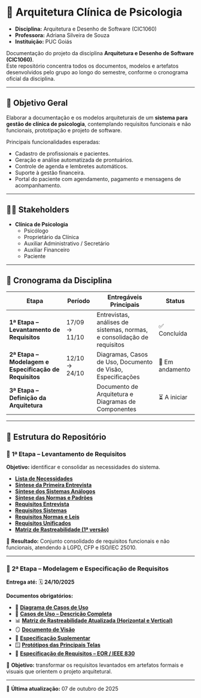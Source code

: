 # 🧩 Arquitetura Clínica de Psicologia
- **Disciplina:** Arquitetura e Desenho de Software (CIC1060)  
- **Professora:** Adriana Silveira de Souza  
- **Instituição:** PUC Goiás  

Documentação do projeto da disciplina **Arquitetura e Desenho de Software (CIC1060)**.  
Este repositório concentra todos os documentos, modelos e artefatos desenvolvidos pelo grupo ao longo do semestre, conforme o cronograma oficial da disciplina.

---

## 🎯 Objetivo Geral
Elaborar a documentação e os modelos arquiteturais de um **sistema para gestão de clínica de psicologia**, contemplando requisitos funcionais e não funcionais, prototipação e projeto de software.

Principais funcionalidades esperadas:
- Cadastro de profissionais e pacientes.  
- Geração e análise automatizada de prontuários.  
- Controle de agenda e lembretes automáticos.  
- Suporte à gestão financeira.  
- Portal do paciente com agendamento, pagamento e mensagens de acompanhamento.  

---

## 👩‍💻 Stakeholders
- **Clínica de Psicologia**
  - Psicólogo  
  - Proprietário da Clínica  
  - Auxiliar Administrativo / Secretário  
  - Auxiliar Financeiro  
  - Paciente  

---

## 📆 Cronograma da Disciplina

| Etapa | Período | Entregáveis Principais | Status |
|-------|----------|------------------------|--------|
| **1ª Etapa – Levantamento de Requisitos** | 17/09 → 11/10 | Entrevistas, análises de sistemas, normas, e consolidação de requisitos | ✅ Concluída |
| **2ª Etapa – Modelagem e Especificação de Requisitos** | 12/10 → 24/10 | Diagramas, Casos de Uso, Documento de Visão, Especificações | 🔄 Em andamento |
| **3ª Etapa – Definição da Arquitetura** |  | Documento de Arquitetura e Diagramas de Componentes | ⏳ A iniciar |

---

## 📂 Estrutura do Repositório

### 🧩 **1ª Etapa – Levantamento de Requisitos**
**Objetivo:** identificar e consolidar as necessidades do sistema.

- [**Lista de Necessidades**](./Lista_Necessidades.md)  
- [**Síntese da Primeira Entrevista**](./Sintese_Entrevista_1.md)  
- [**Síntese dos Sistemas Análogos**](./Sintese_Sistemas_Analogos.md)  
- [**Síntese das Normas e Padrões**](./Sintese_Normas_e_Padroes.md)  
- [**Requisitos Entrevista**](./Requisitos_Entrevista.md)  
- [**Requisitos Sistemas**](./Requisitos_Sistemas.md)  
- [**Requisitos Normas e Leis**](./Requisitos_Normas_Leis.md)  
- [**Requisitos Unificados**](./Requisitos_Unificados.md)  
- [**Matriz de Rastreabilidade (1ª versão)**](./Matriz_de_Rastreabilidade.md)  

📌 **Resultado:** Conjunto consolidado de requisitos funcionais e não funcionais, atendendo à LGPD, CFP e ISO/IEC 25010.

---

### 🧱 **2ª Etapa – Modelagem e Especificação de Requisitos**
**Entrega até:** 🗓️ **24/10/2025**

**Documentos obrigatórios:**
- 🧾 [**Diagrama de Casos de Uso**](./docs/Diagrama_Casos_de_Uso.png)  
- 📘 [**Casos de Uso – Descrição Completa**](./docs/Casos_de_Uso_Completo.md)  
- 📊 [**Matriz de Rastreabilidade Atualizada (Horizontal e Vertical)**](./docs/Matriz_Rastreabilidade_Atualizada.md)  
- 🪞 [**Documento de Visão**](./docs/Documento_Visao.md)  
- 🧩 [**Especificação Suplementar**](./docs/Especificacao_Suplementar.md)  
- 🪟 [**Protótipos das Principais Telas**](./docs/Prototipos_Telas/)  
- 🧭 [**Especificação de Requisitos – EOR / IEEE 830**](./docs/EOR_Especificacao_de_Requisitos.md)  

📌 **Objetivo:** transformar os requisitos levantados em artefatos formais e visuais que orientem o projeto arquitetural.

---

📅 **Última atualização:** 07 de outubro de 2025
